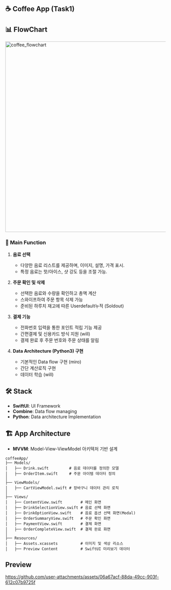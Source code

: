 ## ☕️ Coffee App (Task1)

## 📊 FlowChart
<img width="600" alt="coffee_flowchart" src="https://github.com/user-attachments/assets/8d888c47-b1ea-4048-a46b-545b32c1ff8d" />

### 🔑 **Main Function**
1. **음료 선택**  
   - 다양한 음료 리스트를 제공하며, 이미지, 설명, 가격 표시.  
   - 특정 음료는 핫/아이스, 샷 강도 등을 조절 가능.

2. **주문 확인 및 삭제**  
   - 선택한 음료와 수량을 확인하고 총액 계산
   - 스와이프하여 주문 항목 삭제 가능
   - 준비된 하루치 재고에 따른 Userdefault누적 (Soldout)

3. **결제 기능**  
   - 전화번호 입력을 통한 포인트 적립 기능 제공
   - 간편결제 및 신용카드 방식 지원 (will)
   - 결제 완료 후 주문 번호와 주문 상태를 알림

4. **Data Architecture (Python3) 구현**  
   - 기본적인 Data flow 구현 (miro)
   - 간단 계산로직 구현
   - 데이터 학습 (will) 


## 🛠️ **Stack**
- **SwiftUI**: UI Framework
- **Combine**: Data flow managing
- **Python**: Data architecture Implementation


## 🏗️ **App Architecture**
- **MVVM**: Model-View-ViewModel 아키텍처 기반 설계

```
coffeeApp/
├── Models/
│   ├── Drink.swift         # 음료 데이터를 정의한 모델
│   ├── OrderItem.swift     # 주문 아이템 데이터 정의
│
├── ViewModels/
│   ├── CartViewModel.swift # 장바구니 데이터 관리 로직
│
├── Views/
│   ├── ContentView.swift        # 메인 화면
│   ├── DrinkSelectionView.swift # 음료 선택 화면
│   ├── DrinkOptionView.swift    # 음료 옵션 선택 화면(Modal)
│   ├── OrderSummaryView.swift   # 주문 확인 화면
│   ├── PaymentView.swift        # 결제 화면
│   ├── OrderCompleteView.swift  # 결제 완료 화면
│
├── Resources/
│   ├── Assets.xcassets          # 이미지 및 색상 리소스
│   ├── Preview Content          # SwiftUI 미리보기 데이터
```


## Preview


https://github.com/user-attachments/assets/06a67acf-88da-49cc-903f-612c07b9725f


